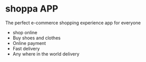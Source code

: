 # shoppa APP

The perfect e-commerce shopping experience app for everyone

* shop online
* Buy shoes and clothes
* Online payment
* Fast delivery
* Any where in the world delivery
